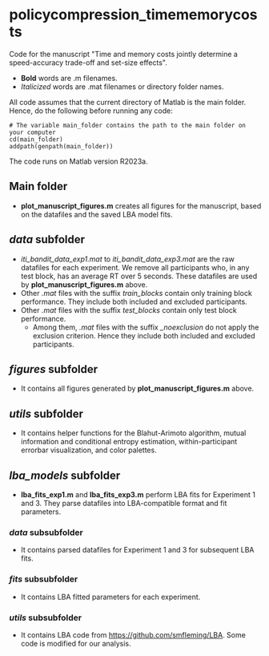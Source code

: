 # policycompression_timememorycosts
 Code for the manuscript "Time and memory costs jointly determine a speed-accuracy trade-off and set-size effects". 
- **Bold** words are .m filenames.
- *Italicized* words are .mat filenames or directory folder names.

All code assumes that the current directory of Matlab is the main folder. Hence, do the following before running any code:
```
# The variable main_folder contains the path to the main folder on your computer
cd(main_folder)
addpath(genpath(main_folder))
```
The code runs on Matlab version R2023a. 

## Main folder
- **plot_manuscript_figures.m** creates all figures for the manuscript, based on the datafiles and the saved LBA model fits.

## *data* subfolder
- *iti_bandit_data_exp1.mat* to *iti_bandit_data_exp3.mat* are the raw datafiles for each experiment. We remove all participants who, in any test block, has an average RT over 5 seconds. These datafiles are used by **plot_manuscript_figures.m** above.
- Other *.mat* files with the suffix *_train_blocks_* contain only training block performance. They include both included and excluded participants. 
- Other *.mat* files with the suffix *_test_blocks_* contain only test block performance.
  - Among them, *.mat* files with the suffix *_noexclusion* do not apply the exclusion criterion. Hence they include  both included and excluded participants. 

## *figures* subfolder
- It contains all figures generated by **plot_manuscript_figures.m** above.

## *utils* subfolder
- It contains helper functions for the Blahut-Arimoto algorithm, mutual information and conditional entropy estimation, within-participant errorbar visualization, and color palettes.

## *lba_models* subfolder
- **lba_fits_exp1.m** and **lba_fits_exp3.m** perform LBA fits for Experiment 1 and 3. They parse datafiles into LBA-compatible format and fit parameters.
### *data* subsubfolder
- It contains parsed datafiles for Experiment 1 and 3 for subsequent LBA fits. 
### *fits* subsubfolder
- It contains LBA fitted parameters for each experiment. 
### *utils* subsubfolder
- It contains LBA code from https://github.com/smfleming/LBA. Some code is modified for our analysis.

